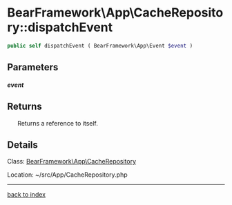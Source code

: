 # BearFramework\App\CacheRepository::dispatchEvent

```php
public self dispatchEvent ( BearFramework\App\Event $event )
```

## Parameters

##### event

## Returns

&nbsp;&nbsp;&nbsp;&nbsp;&nbsp;&nbsp;Returns a reference to itself.

## Details

Class: [BearFramework\App\CacheRepository](bearframework.app.cacherepository.class.md)

Location: ~/src/App/CacheRepository.php

---

[back to index](index.md)

